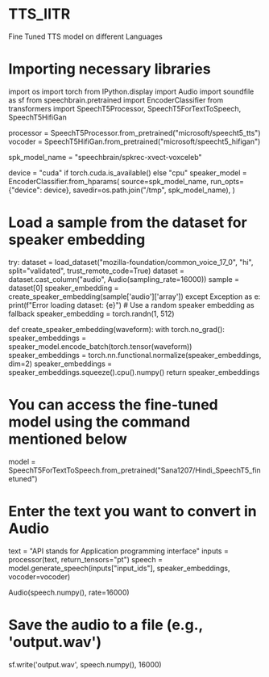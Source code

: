 # TTS_IITR
Fine Tuned TTS model on different Languages
# Importing necessary libraries
import os
import torch
from IPython.display import Audio
import soundfile as sf
from speechbrain.pretrained import EncoderClassifier
from transformers import SpeechT5Processor, SpeechT5ForTextToSpeech, SpeechT5HifiGan

processor = SpeechT5Processor.from_pretrained("microsoft/speecht5_tts")
vocoder = SpeechT5HifiGan.from_pretrained("microsoft/speecht5_hifigan")

spk_model_name = "speechbrain/spkrec-xvect-voxceleb"

device = "cuda" if torch.cuda.is_available() else "cpu"
speaker_model = EncoderClassifier.from_hparams(
    source=spk_model_name,
    run_opts={"device": device},
    savedir=os.path.join("/tmp", spk_model_name),
)
# Load a sample from the dataset for speaker embedding
try:
    dataset = load_dataset("mozilla-foundation/common_voice_17_0", "hi", split="validated", trust_remote_code=True)
    dataset = dataset.cast_column("audio", Audio(sampling_rate=16000))
    sample = dataset[0]
    speaker_embedding = create_speaker_embedding(sample['audio']['array'])
except Exception as e:
    print(f"Error loading dataset: {e}")
    # Use a random speaker embedding as fallback
    speaker_embedding = torch.randn(1, 512)

def create_speaker_embedding(waveform):
    with torch.no_grad():
        speaker_embeddings = speaker_model.encode_batch(torch.tensor(waveform))
        speaker_embeddings = torch.nn.functional.normalize(speaker_embeddings, dim=2)
        speaker_embeddings = speaker_embeddings.squeeze().cpu().numpy()
    return speaker_embeddings

# You can access the fine-tuned model using the command mentioned below
model = SpeechT5ForTextToSpeech.from_pretrained("Sana1207/Hindi_SpeechT5_finetuned")

# Enter the text you want to convert in Audio
text = "API stands for Application programming interface"
inputs = processor(text, return_tensors="pt")
speech = model.generate_speech(inputs["input_ids"], speaker_embeddings, vocoder=vocoder)

Audio(speech.numpy(), rate=16000)
# Save the audio to a file (e.g., 'output.wav')
sf.write('output.wav', speech.numpy(), 16000)
  

